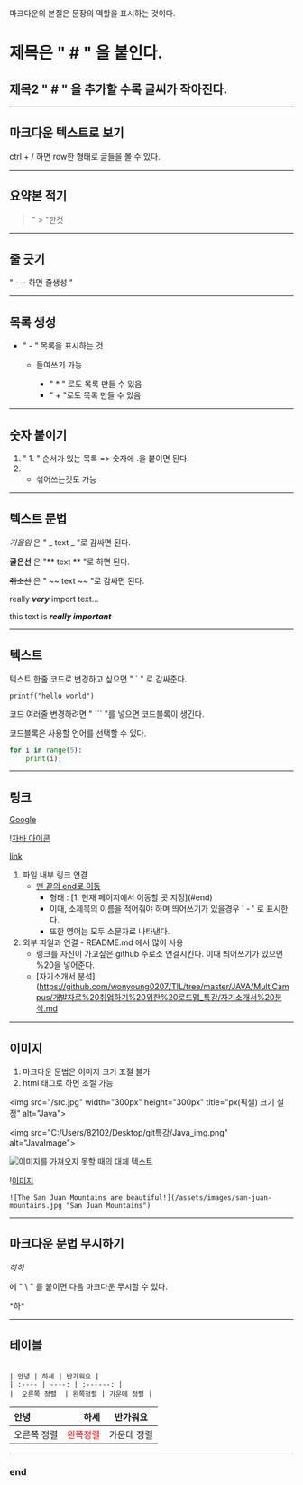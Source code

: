 마크다운의 본질은 문장의 역할을 표시하는 것이다.

# 제목은 " # " 을 붙인다.

## 제목2 " # " 을 추가할 수록 글씨가 작아진다.

---

## 마크다운 텍스트로 보기 

ctrl + / 하면 row한 형태로 글들을 볼 수 있다.

---

## 요약본 적기

> " > "한것

---

## 줄 긋기

" --- 하면 줄생성 "

---

## 목록 생성 

- " - " 목록을 표시하는 것

  - 들여쓰기 가능

    - " \* " 로도 목록 만들 수 있음

    * " + "로도 목록 만들 수 있음

---

## 숫자 붙이기

1. " 1. " 순서가 있는 목록 => 숫자에 .을 붙이면 된다.
2. - 섞어쓰는것도 가능

---

## 텍스트 문법

_기울임_ 은 " _ text _ "로 감싸면 된다.

**굴은선** 은 "** text ** "로 하면 된다.

~~취소선~~ 은 " ~~ text ~~ "로 감싸면 된다.

really **_very_** import text...

this text is **_really important_**

---

## 텍스트

텍스트 한줄 코드로 변경하고 싶으면 " ` " 로 감싸준다.

`printf("hello world")`

코드 여러줄 변경하려면 " ``` "를 넣으면 코드블록이 생긴다.

코드블록은 사용할 언어를 선택할 수 있다.

```python
for i in range(5):
	print(i);

```

---

## 링크

[Google](http://google.com, "google link")

\![자바 아이콘](https://www.example.com/my%20great%20page)

[link](https://www.example.com/my%20great%20page)

1. 파일 내부 링크 연결
   * [맨 끝의 end로 이동](#end)
     * 형태 : \[1. 현재 페이지에서 이동할 곳 지정](#end)
     * 이때, 소제목의 이름을 적어줘야 하며 띄어쓰기가 있을경우 ' - ' 로 표시한다. 
     * 또한 영어는 모두 소문자로 나타낸다. 
2. 외부 파일과 연결 - README.md 에서 많이 사용
   - 링크를 자신이 가고싶은 github 주로소 연결시킨다. 이때 띄어쓰기가 있으면 %20을 넣어준다. 
   - \[자기소개서 분석](https://github.com/wonyoung0207/TIL/tree/master/JAVA/MultiCampus/개발자로%20취업하기%20위한%20로드맵_특강/자기소개서%20분석.md

---

## 이미지

1. 마크다운 문법은 이미지 크기 조절 불가
2. html 태그로 하면 조절 가능 



\<img src="/src.jpg" width="300px" height="300px" title="px(픽셀) 크기 설정" alt="Java">

\<img src="C:/Users/82102/Desktop/git특강/Java_img.png" alt="JavaImage">

![이미지를 가져오지 못할 때의 대체 텍스트](이미지경로)

\![이미지](./images/imageName.png)

```
![The San Juan Mountains are beautiful!](/assets/images/san-juan-mountains.jpg "San Juan Mountains")
```

---

## 마크다운 문법 무시하기

_하하_

에 " \ " 를 붙이면 다음 마크다운 무시할 수 있다.

\*하\*

---

## 테이블

```

| 안녕 | 하세 | 반가워요 |
| :---- | ----: | :------: |
|  오른쪽 정렬  | 왼쪽정렬 | 가운데 정렬 |
```

| 안녕        |                                    하세 |  반가워요   |
| :---------- | --------------------------------------: | :---------: |
| 오른쪽 정렬 | <span style="color:red">왼쪽정렬</span> | 가운데 정렬 |

---

### end

